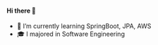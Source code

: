 #### Hi there 👋 
- 🌱 I’m currently learning SpringBoot, JPA, AWS
- 🎓 I majored in Software Engineering
